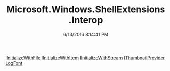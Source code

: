 ﻿---
title: Microsoft.Windows.ShellExtensions.Interop
date: 6/13/2016 8:14:41 PM
---

[IInitializeWithFile](T-Microsoft.Windows.ShellExtensions.Interop.IInitializeWithFile.html)
[IInitializeWithItem](T-Microsoft.Windows.ShellExtensions.Interop.IInitializeWithItem.html)
[IInitializeWithStream](T-Microsoft.Windows.ShellExtensions.Interop.IInitializeWithStream.html)
[IThumbnailProvider](T-Microsoft.Windows.ShellExtensions.Interop.IThumbnailProvider.html)
[LogFont](T-Microsoft.Windows.ShellExtensions.Interop.LogFont.html)
